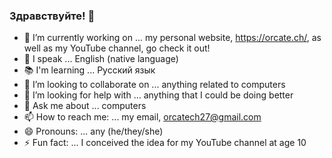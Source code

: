 ### Здравствуйте! 👋

<!--
**orcatech27/orcatech27** is a ✨ _special_ ✨ repository because its `README.md` (this file) appears on your GitHub profile.

Here are some ideas to get you started:
-->
- 🔭 I’m currently working on ... my personal website, https://orcate.ch/, as well as my YouTube channel, go check it out!
- 💬 I speak ... English (native language)
- 📚 I'm learning ... Русский язык
- 👯 I’m looking to collaborate on ... anything related to computers
- 🤔 I’m looking for help with ... anything that I could be doing better
- 💬 Ask me about ... computers
- 📫 How to reach me: ... my email, orcatech27@gmail.com
- 😄 Pronouns: ... any (he/they/she)
- ⚡ Fun fact: ... I conceived the idea for my YouTube channel at age 10

